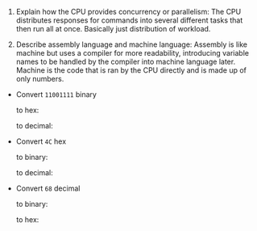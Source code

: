 <!-- Answers to the Short Answer Essay Questions go here -->

1. Explain how the CPU provides concurrency or parallelism:
    The CPU distributes responses for commands into several different tasks that then run all at once. Basically just distribution of workload.

2. Describe assembly language and machine language:
    Assembly is like machine but uses a compiler for more readability, introducing variable names to be handled by the compiler into machine language later.
    Machine is the code that is ran by the CPU directly and is made up of only numbers. 


* Convert `11001111` binary

    to hex:

    to decimal:


* Convert `4C` hex

    to binary:

    to decimal:


* Convert `68` decimal

    to binary:

    to hex: